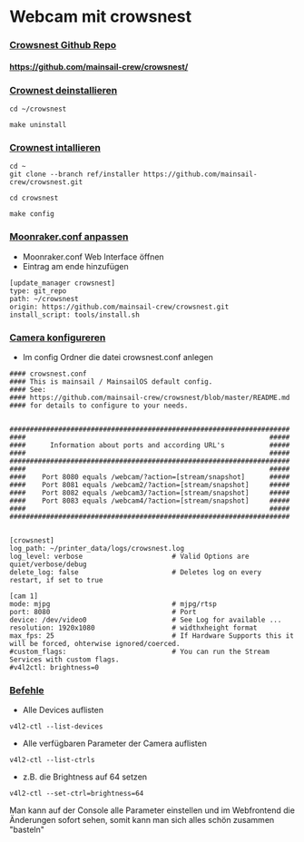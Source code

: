 # Webcam mit crowsnest

### <u>Crowsnest Github Repo</u>
#### https://github.com/mainsail-crew/crowsnest/

### <u>**Crownest deinstallieren**</u>
```
cd ~/crowsnest
```
```
make uninstall
```
### <u>**Crownest intallieren**</u>
```
cd ~
git clone --branch ref/installer https://github.com/mainsail-crew/crowsnest.git
``` 
```
cd crowsnest
```
```
make config
```

### <u>**Moonraker.conf anpassen**</u>
- Moonraker.conf Web Interface öffnen
- Eintrag am ende hinzufügen
```
[update_manager crowsnest]
type: git_repo
path: ~/crowsnest
origin: https://github.com/mainsail-crew/crowsnest.git
install_script: tools/install.sh
```

### <u>**Camera konfigureren**</u>
- Im config Ordner die datei crowsnest.conf anlegen
```
#### crowsnest.conf
#### This is mainsail / MainsailOS default config.
#### See:
#### https://github.com/mainsail-crew/crowsnest/blob/master/README.md
#### for details to configure to your needs.


#####################################################################
####                                                            #####
####      Information about ports and according URL's           #####
####                                                            #####
#####################################################################
####                                                            #####
####    Port 8080 equals /webcam/?action=[stream/snapshot]      #####
####    Port 8081 equals /webcam2/?action=[stream/snapshot]     #####
####    Port 8082 equals /webcam3/?action=[stream/snapshot]     #####
####    Port 8083 equals /webcam4/?action=[stream/snapshot]     #####
####                                                            #####
#####################################################################


[crowsnest]
log_path: ~/printer_data/logs/crowsnest.log
log_level: verbose                      # Valid Options are quiet/verbose/debug
delete_log: false                       # Deletes log on every restart, if set to true

[cam 1]
mode: mjpg                              # mjpg/rtsp
port: 8080                              # Port
device: /dev/video0                     # See Log for available ...
resolution: 1920x1080                   # widthxheight format
max_fps: 25                             # If Hardware Supports this it will be forced, ohterwise ignored/coerced.
#custom_flags:                          # You can run the Stream Services with custom flags.
#v4l2ctl: brightness=0
```
### <u>**Befehle**</u>
- Alle Devices auflisten
```
v4l2-ctl --list-devices   
```
- Alle verfügbaren Parameter der Camera auflisten
```
v4l2-ctl --list-ctrls   
```
- z.B. die Brightness auf 64 setzen
```
v4l2-ctl --set-ctrl=brightness=64 
```
Man kann auf der Console alle Parameter einstellen und im Webfrontend die Änderungen sofort sehen, somit kann man sich alles schön zusammen "basteln"